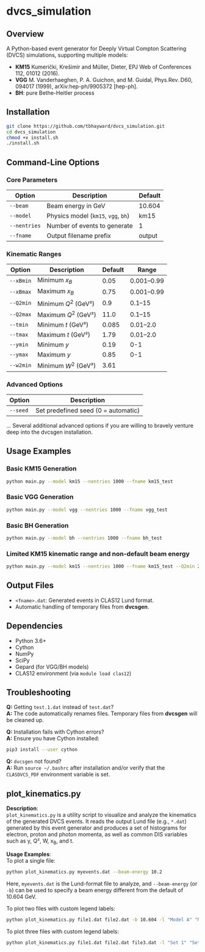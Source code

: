 # dvcs_simulation

## Overview

A Python-based event generator for Deeply Virtual Compton Scattering (DVCS) simulations, supporting multiple models:

- **KM15** Kumerički, Krešimir and Müller, Dieter, EPJ Web of Conferences
112, 01012 (2016).
- **VGG** M. Vanderhaeghen, P. A. Guichon, and M. Guidal, Phys.Rev. D60,
094017 (1999), arXiv:hep-ph/9905372 [hep-ph].
- **BH**: pure Bethe-Heitler process

## Installation

```bash
git clone https://github.com/tbhayward/dvcs_simulation.git
cd dvcs_simulation
chmod +x install.sh
./install.sh
```

## Command-Line Options

### Core Parameters

| Option    	| Description                           | Default  |
|---------------|---------------------------------------|----------|
| `--beam`  	| Beam energy in GeV                    | 10.604   |
| `--model` 	| Physics model (`km15`, `vgg`, `bh`)   | km15     |
| `--nentries`  | Number of events to generate          | 1        |
| `--fname` 	| Output filename prefix                | output   |

### Kinematic Ranges

| Option     | Description              | Default | Range      |
|------------|--------------------------|---------|------------|
| `--xBmin`  | Minimum $x_B$            | 0.05    | 0.001–0.99 |
| `--xBmax`  | Maximum $x_B$            | 0.75    | 0.001–0.99 |
| `--Q2min`  | Minimum $Q^2$ (GeV²)     | 0.9     | 0.1–15     |
| `--Q2max`  | Maximum $Q^2$ (GeV²)     | 11.0    | 0.1–15     |
| `--tmin`   | Minimum $t$ (GeV²)       | 0.085   | 0.01–2.0   |
| `--tmax`   | Maximum $t$ (GeV²)       | 1.79    | 0.01–2.0   |
| `--ymin`   | Minimum $y$ 		        | 0.19	  | 0-1        |
| `--ymax`   | Maximum $y$ 	            | 0.85    | 0-1        |
| `--w2min`  | Minimum $W^2$ (GeV²)     | 3.61    |  		   |


### Advanced Options

| Option      | Description                                  |
|-------------|----------------------------------------------|
| `--seed`    | Set predefined seed (0 = automatic)          |

... Several additional advanced options if you are willing to bravely venture deep into the dvcsgen installation.

## Usage Examples

### Basic KM15 Generation

```bash
python main.py --model km15 --nentries 1000 --fname km15_test
```

### Basic VGG Generation

```bash
python main.py --model vgg --nentries 1000 --fname vgg_test
```

### Basic BH Generation

```bash
python main.py --model bh --nentries 1000 --fname bh_test
```

### Limited KM15 kinematic range and non-default beam energy

```bash
python main.py --model km15 --nentries 1000 --fname km15_test --Q2min 2 --Q2max 3 --beam 6.5
```

## Output Files

- `<fname>.dat`: Generated events in CLAS12 Lund format.
- Automatic handling of temporary files from **dvcsgen**.

## Dependencies

- Python 3.6+
- Cython
- NumPy
- SciPy
- Gepard (for VGG/BH models)
- CLAS12 environment (via `module load clas12`)

## Troubleshooting

**Q:** Getting `test.1.dat` instead of `test.dat`?  
**A:** The code automatically renames files. Temporary files from **dvcsgen** will be cleaned up.

**Q:** Installation fails with Cython errors?  
**A:** Ensure you have Cython installed:
```bash
pip3 install --user cython
```
**Q:** `dvcsgen` not found?  
**A:** Run `source ~/.bashrc` after installation and/or verify that the `CLASDVCS_PDF` environment variable is set.



## plot_kinematics.py

**Description**:  
`plot_kinematics.py` is a utility script to visualize and analyze the kinematics of the generated DVCS events. It reads the output Lund file (e.g., `*.dat`) generated by this event generator and produces a set of histograms for electron, proton and photon momenta, as well as common DIS variables such as y, Q², W, x<sub>B</sub>, and t. 

**Usage Examples**:  
To plot a single file:
```bash
python plot_kinematics.py myevents.dat --beam-energy 10.2
```
Here, `myevents.dat` is the Lund-format file to analyze, and `--beam-energy` (or `-b`) can be used to specify a beam energy different from the default of 10.604 GeV.

To plot two files with custom legend labels:
```bash
python plot_kinematics.py file1.dat file2.dat -b 10.604 -l "Model A" "Model B"
```

To plot three files with custom legend labels:
```bash
python plot_kinematics.py file1.dat file2.dat file3.dat -l "Set 1" "Set 2" "Set 3"
```